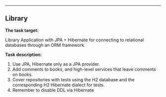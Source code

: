 ***
Library
---

**The task target:**

Library Application  with JPA + Hibernate for connecting to relational databases through an ORM framework. 


**Task description:**

1. Use JPA, Hibernate only as a JPA provider.
2. Add comments to books, and high-level services that leave comments on books.
3. Cover repositories with tests using the H2 database and the corresponding H2 Hibernate dialect for tests.
4. Remember to disable DDL via Hibernate
